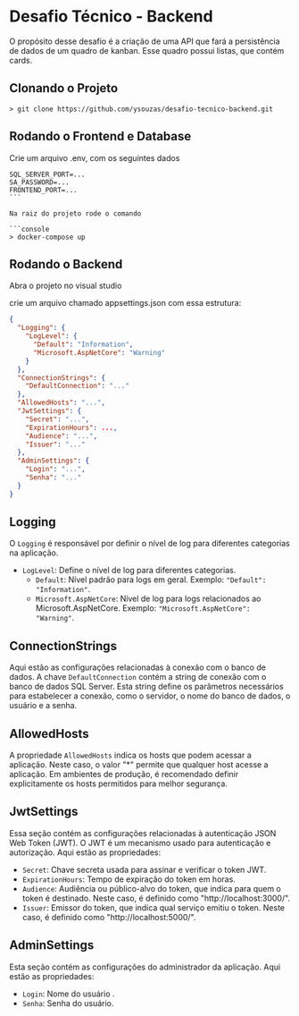 # Desafio Técnico - Backend

O propósito desse desafio é a criação de uma API que fará a persistência de dados de um quadro de kanban. Esse quadro possui listas, que contém cards.

## Clonando o Projeto

```console
> git clone https://github.com/ysouzas/desafio-tecnico-backend.git
```

## Rodando o Frontend e Database

Crie um arquivo .env, com os seguintes dados

````plaintext
SQL_SERVER_PORT=...
SA_PASSWORD=...
FRONTEND_PORT=...
```

Na raiz do projeto rode o comando

```console
> docker-compose up
````

## Rodando o Backend

Abra o projeto no visual studio

crie um arquivo chamado appsettings.json com essa estrutura:

```json
{
  "Logging": {
    "LogLevel": {
      "Default": "Information",
      "Microsoft.AspNetCore": "Warning"
    }
  },
  "ConnectionStrings": {
    "DefaultConnection": "..."
  },
  "AllowedHosts": "...",
  "JwtSettings": {
    "Secret": "...",
    "ExpirationHours": ...,
    "Audience": "...",
    "Issuer": "..."
  },
  "AdminSettings": {
    "Login": "...",
    "Senha": "..."
  }
}
```

## Logging

O `Logging` é responsável por definir o nível de log para diferentes categorias na aplicação.

- `LogLevel`: Define o nível de log para diferentes categorias.
  - `Default`: Nível padrão para logs em geral. Exemplo: `"Default": "Information"`.
  - `Microsoft.AspNetCore`: Nível de log para logs relacionados ao Microsoft.AspNetCore. Exemplo: `"Microsoft.AspNetCore": "Warning"`.

## ConnectionStrings

Aqui estão as configurações relacionadas à conexão com o banco de dados. A chave `DefaultConnection` contém a string de conexão com o banco de dados SQL Server. Esta string define os parâmetros necessários para estabelecer a conexão, como o servidor, o nome do banco de dados, o usuário e a senha.

## AllowedHosts

A propriedade `AllowedHosts` indica os hosts que podem acessar a aplicação. Neste caso, o valor "\*" permite que qualquer host acesse a aplicação. Em ambientes de produção, é recomendado definir explicitamente os hosts permitidos para melhor segurança.

## JwtSettings

Essa seção contém as configurações relacionadas à autenticação JSON Web Token (JWT). O JWT é um mecanismo usado para autenticação e autorização. Aqui estão as propriedades:

- `Secret`: Chave secreta usada para assinar e verificar o token JWT.
- `ExpirationHours`: Tempo de expiração do token em horas.
- `Audience`: Audiência ou público-alvo do token, que indica para quem o token é destinado. Neste caso, é definido como "http://localhost:3000/".
- `Issuer`: Emissor do token, que indica qual serviço emitiu o token. Neste caso, é definido como "http://localhost:5000/".

## AdminSettings

Esta seção contém as configurações do administrador da aplicação. Aqui estão as propriedades:

- `Login`: Nome do usuário .
- `Senha`: Senha do usuário.
